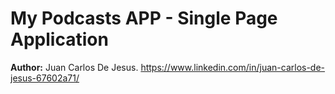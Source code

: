 # My Podcasts APP - Single Page Application

**Author:** Juan Carlos De Jesus.
https://www.linkedin.com/in/juan-carlos-de-jesus-67602a71/
